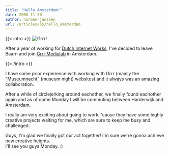 ```yaml
---
title: "Hello Amsterdam!"
date: 2008-11-30
author: harmen-janssen
url: /articles/55/hello_amsterdam
---
```


{{< intro >}}
<img src="/blog/images/grrr.jpg" alt="Grrr!">
<p>After a year of working for <a href="http://dutchinternetworks.nl">Dutch Internet Works</a>, I've decided to leave Baarn and join <a href="http://www.grrr.nl">Grrr Medialab</a> in Amsterdam.</p>
{{< /intro >}}

I have some prior experience with working with Grrr (mainly the ["Museumnacht"](http://n8.nl) (museum night) websites) and it always was an amazing collaboration.

After a while of circlejerking around eachother, we finally found eachother again and as of come Monday I will be commuting between Harderwijk and Amsterdam.

I really am very exciting about going to work, 'cause they have some highly creative projects waiting for me, which are sure to keep me busy and challenged.

Guys, I'm glad we finally got our act together! I'm sure we're gonna achieve new creative heights.  
 I'll see you guys Monday. :)
